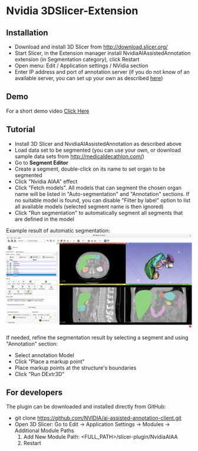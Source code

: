 # Nvidia 3DSlicer-Extension

## Installation
- Download and install 3D Slicer from http://download.slicer.org/
- Start Slicer, in the Extension manager install NvidiaAIAssistedAnnotation extension (in Segmentation category), click Restart
- Open menu: Edit / Application settings / NVidia section
- Enter IP address and port of annotation server (if you do not know of an available server, you can set up your own as described [here](https://docs.nvidia.com/clara/aiaa/tlt-mi-ai-an-sdk-getting-started/index.html))

## Demo
For a short demo video [Click Here](https://drive.google.com/open?id=1cQgCBl4v3OqI3Hh8hzMvR01xiEBO2GLE)

## Tutorial

- Install 3D Slicer and NvidiaAIAssistedAnnotation as described above
- Load data set to be segmented (you can use your own, or download sample data sets from http://medicaldecathlon.com/)
- Go to **Segment Editor**
- Create a segment, double-click on its name to set organ to be segmented
- Click "Nvidia AIAA" effect
- Click "Fetch models". All models that can segment the chosen organ name will be listed in "Auto-segmentation" and "Annotation" sections. If no suitable model is found, you can disable "Filter by label" option to list all available models (selected segment name is then ignored)
- Click "Run segmentation" to automatically segment all segments that are defined in the model

Example result of automatic segmentation:
![](snapshot.png?raw=true "Example segmentation result")

If needed, refine the segmentation result by selecting a segment and using "Annotation" section:
- Select annotation Model
- Click "Place a markup point"
- Place markup points at the structure's boundaries
- Click "Run DExtr3D"

## For developers
The plugin can be downloaded and installed directly from GitHub:
- git clone https://github.com/NVIDIA/ai-assisted-annotation-client.git
- Open 3D Slicer: Go to Edit -> Application Settings -> Modules -> Additional Module Paths
   1) Add New Module Path: <FULL_PATH>/slicer-plugin/NvidiaAIAA
   2) Restart
